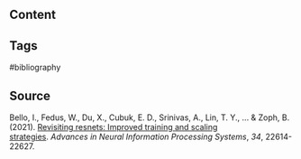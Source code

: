 ## Content

## Tags
#bibliography 

## Source
Bello, I., Fedus, W., Du, X., Cubuk, E. D., Srinivas, A., Lin, T. Y., ... & Zoph, B. (2021). [Revisiting resnets: Improved training and scaling strategies](https://proceedings.neurips.cc/paper/2021/file/bef4d169d8bddd17d68303877a3ea945-Paper.pdf). _Advances in Neural Information Processing Systems_, _34_, 22614-22627.


